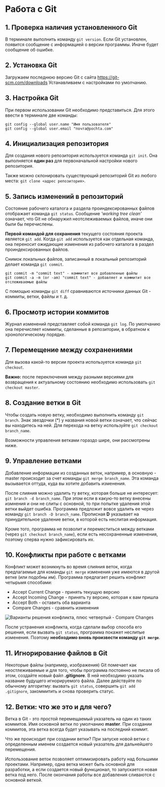 # Работа с Git

## 1. Проверка наличия установленного Git
В терминале выполнить команду `git version`.
Если Git установлен, появится сообщение с информацией о версии программы. Иначе будет сообщение об ошибке.

## 2. Установка Git
Загружаем последнюю версию Git с сайта 
https://git-scm.com/downloads
Устанавливаем с настройками по умолчанию.

## 3. Настройка Git
При первом использовании Git необходимо представиться. Для этого ввести в терминале две команды:
```
git config --global user.name "Имя пользователя"
git config --global user.email "почта@pochta.com"
```
## 4. Инициализация репозитория
Для создания нового репозитория используется команда `git init`. Она выполняется **один раз** для первоначальной настройки нового репозитория.

Также можно склонировать существующий репозиторий Git из любого места: `git clone <адрес репозитория>`.

## 5. Запись изменений в репозиторий
Состояние рабочего каталога и раздела проиндексированных файлов отображает команда `git status`. Сообщение *'working tree clean'* означает, что Git не обнаружил неотслеживаемых файлов, иначе они были бы перечислены. 

**Первой командой для сохранения** текущего состояния проекта является `git add`. Когда `git add` используется как отдельная команда, она переносит ожидающие изменения из рабочего каталога в раздел проиндексированных файлов.

Снимок локальных файлов, записанный в локальный репозиторий делает команда `git commit`. 
```
git commit -m "commit text" - коммитит все добавленные файлы
git commit -a -m (or -am) "commit text" - добавляет и коммитит все отслеживаемые файлы
```
С помощью команды `git diff` сравниваются источники данных Git - коммиты, ветки, файлы и т. д.

## 6. Просмотр истории коммитов
Журнал изменений представляет собой команда `git log`. По умолчанию она перечисляет коммиты, сделанные в репозитории, в обратном к хронологическому порядке.

## 7. Перемещение между сохранениями
Для вызова какой-то версии проекта используется команда `git checkout`. 

**Важно:** после переключения между разными версиями для возвращения к актуальному состоянию необходимо использовать `git checkout master`.

## 8. Создание ветки в Git
Чтобы создать новую ветку, необходимо выполнить команду `git branch`. Знак звездочки (*) у названия новой ветки означает, что сейчас вы находитесь на ней. Для перехода на ветку используйте `git checkout branch_name`.

Возможности управления ветками гораздо шире, они рассмотрены ниже.  
## 9. Управление ветками
Добавление информации из созданных веток, например, в основную - master происходит за счет команды `git merge branch_name`. Эта команда вызывается оттуда, куда вы хотите добавить изменения. 

После слияния можно удалить ту ветку, которая больше не интересует: `git branch -d branch_name`. При этом если в какую-то ветку внесены измнения и они не слиты с основной, то при попытке удаления этой ветки выйдет ошибка. Программа предложит вовсе удалить ее через команду `git branch -D branch_name`. Прописная **D** указывает на принудительное удаление ветки, в которой есть неслитая информация. 

Кроме того, программа не позволит и переместиться между ветками (через `git checkout branch_name`), если есть несохраненные изменения, поэтому сперва нужно зафиксировать их. 

## 10. Конфликты при работе с ветками
Конфликт может возникнуть во время слияния веток, когда предлагаемые для команды `git merge` изменения уже имеются в другой ветке (или подобны им). Программа предлагает решить конфликт четырьмя способами:
* Accept Current Change - принять текущую версию
* Accept Incoming Change - принять ту версию, которая к вам пришла
* Accept Both - оставить оба варианта
* Compare Changes - сравнить изменения

![Варианты решения конфликта, плюс четвертый - Compare Changes](problem.png)

После устранения конфликта, когда сделали выбор способа его решения, если вызвать `git status`, программа покажет неслитые изменения. Поэтому **необходимо вновь произвести команду `git merge`**. 
## 11. Игнорирование файлов в Git
Некоторые файлы (например, изображения) Git помечает как неостлеживаемые и для того, чтобы программа постоянно не писала об этом, создайте новый файл **.gitignore**. В ней необходимо указать название будущего игнорируемого файла. Далее действуйте по обычному алгоритму: вызвать `git status`, совершить `git add .gitignore`, закоммитить и снова проверить статус.
## 12. Ветки: что же это и для чего?
Ветка в Git - это простой перемещаемый указатель на один из таких коммитов. Имя основной ветки по умолчанию **master**. При создании коммитов, эта ветка всегда будет указывать на последний коммит. 

Что же происходит при создании ветки? При запуске новой ветки с определенным именем создается новый указатель для дальнейшего перемещения. 

Использование веток позволяет оптимизировать работу над большими проектами. Например, одна ветка может быть основной для разработки, а если создается новый функционал, то запускается новая ветка под него. После окончания работы все добавления сливаются с основной веткой. 